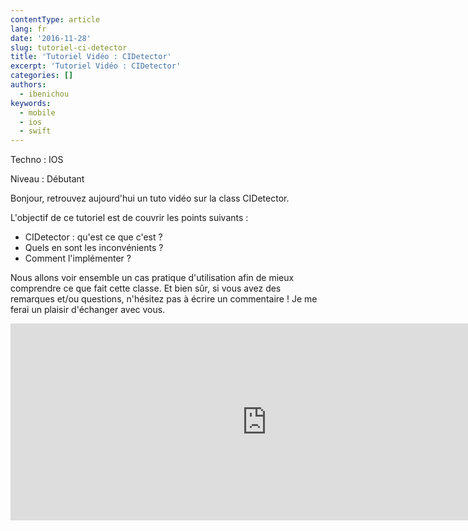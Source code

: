 ```yaml
---
contentType: article
lang: fr
date: '2016-11-28'
slug: tutoriel-ci-detector
title: 'Tutoriel Vidéo : CIDetector'
excerpt: 'Tutoriel Vidéo : CIDetector'
categories: []
authors:
  - ibenichou
keywords:
  - mobile
  - ios
  - swift
---
```


Techno : IOS

Niveau : Débutant

Bonjour, retrouvez aujourd'hui un tuto vidéo sur la class CIDetector.

L'objectif de ce tutoriel est de couvrir les points suivants :

* CIDetector : qu'est ce que c'est ?
* Quels en sont les inconvénients ?
* Comment l'implémenter ?

Nous allons voir ensemble un cas pratique d'utilisation afin de mieux comprendre ce que fait cette classe.
Et bien sûr, si vous avez des remarques et/ou questions, n'hésitez pas à écrire un commentaire !
Je me ferai un plaisir d'échanger avec vous.

<iframe width="820" height="315" src="https://www.youtube.com/embed/lMETVJSr9R4" frameborder="0" allowfullscreen></iframe>
